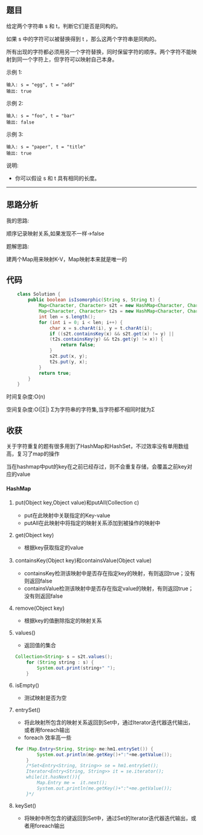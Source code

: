 ## 题目
给定两个字符串 s 和 t，判断它们是否是同构的。

如果 s 中的字符可以被替换得到 t ，那么这两个字符串是同构的。

所有出现的字符都必须用另一个字符替换，同时保留字符的顺序。两个字符不能映射到同一个字符上，但字符可以映射自己本身。

示例 1:
```
输入: s = "egg", t = "add"
输出: true
```
示例 2:
```
输入: s = "foo", t = "bar"
输出: false
```
示例 3:
```
输入: s = "paper", t = "title"
输出: true
```
说明:
- 你可以假设 s 和 t 具有相同的长度。
***
## 思路分析
我的思路:

顺序记录映射关系,如果发现不一样->false

题解思路:

建两个Map用来映射K-V，Map映射本来就是唯一的

## 代码
```java
    class Solution {
        public boolean isIsomorphic(String s, String t) {
            Map<Character, Character> s2t = new HashMap<Character, Character>();
            Map<Character, Character> t2s = new HashMap<Character, Character>();
            int len = s.length();
            for (int i = 0; i < len; i++) {
                char x = s.charAt(i), y = t.charAt(i);
                if ((s2t.containsKey(x) && s2t.get(x) != y) || 
                (t2s.containsKey(y) && t2s.get(y) != x)) {
                    return false;
                }
                s2t.put(x, y);
                t2s.put(y, x);
            }
            return true;
        }
    }
```
时间复杂度:O(n)

空间复杂度:O(|Σ|) Σ为字符串的字符集,当字符都不相同时就为Σ

## 收获
关于字符重复的题有很多用到了HashMap和HashSet，不过效率没有单用数组高，复习了map的操作

当在hashmap中put的key在之前已经存过，则不会重复存储，会覆盖之前key对应的value
#### HashMap
1. put(Object key,Object value)和putAll(Collection c)
  
   -  put在此映射中关联指定的Key-value
   -  putAll在此映射中将指定的映射关系添加到被操作的映射中

2. get(Object key)
   - 根据key获取指定的value

3. containsKey(Object key)和containsValue(Object value)
   - containsKey检测该映射中是否存在指定key的映射，有则返回true；没有则返回false
   - containsValue检测该映射中是否存在指定value的映射，有则返回true；没有则返回false
4. remove(Object key)
   - 根据key的值删除指定的映射关系
5. values()
   - 返回值的集合
    ```java
    Collection<String> s = s2t.values();
		for (String string : s) {
			System.out.print(string+" ");
		}
    ```
6. isEmpty()
   - 测试映射是否为空
8. entrySet()
   - 将此映射所包含的映射关系返回到Set中，通过Iterator迭代器迭代输出，或者用foreach输出
   - foreach 效率高一些
    ```java
    for (Map.Entry<String, String> me:hm1.entrySet()) {
			System.out.println(me.getKey()+":"+me.getValue());
		}
		/*Set<Entry<String, String>> se = hm1.entrySet();
		Iterator<Entry<String, String>> it = se.iterator();
		while(it.hasNext()){
			Map.Entry me =  it.next();
			System.out.println(me.getKey()+":"+me.getValue());
		}*/
    ```
9. keySet()
   - 将映射中所包含的键返回到Set中，通过Set的Iterator迭代器迭代输出，或者用foreach输出
